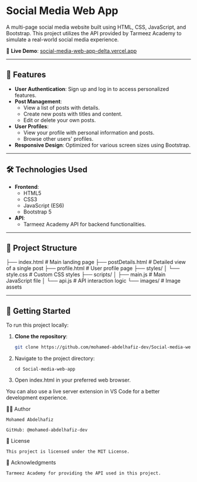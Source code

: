 # Social Media Web App

A multi-page social media website built using HTML, CSS, JavaScript, and Bootstrap. This project utilizes the API provided by Tarmeez Academy to simulate a real-world social media experience.

🔗 **Live Demo**: [social-media-web-app-delta.vercel.app](https://social-media-web-app-delta.vercel.app)

---

## 📌 Features

- **User Authentication**: Sign up and log in to access personalized features.
- **Post Management**:
  - View a list of posts with details.
  - Create new posts with titles and content.
  - Edit or delete your own posts.
- **User Profiles**:
  - View your profile with personal information and posts.
  - Browse other users' profiles.
- **Responsive Design**: Optimized for various screen sizes using Bootstrap.

---

## 🛠️ Technologies Used

- **Frontend**:
  - HTML5
  - CSS3
  - JavaScript (ES6)
  - Bootstrap 5
- **API**:
  - Tarmeez Academy API for backend functionalities.

---

## 📁 Project Structure

├── index.html # Main landing page ├── postDetails.html # Detailed view of a single post ├── profile.html # User profile page ├── styles/ │ └── style.css # Custom CSS styles ├── scripts/ │ ├── main.js # Main JavaScript file │ └── api.js # API interaction logic └── images/ # Image assets



---

## 🚀 Getting Started

To run this project locally:

1. **Clone the repository**:

   ```bash
   git clone https://github.com/mohamed-abdelhafiz-dev/Social-media-web-app.git
2. Navigate to the project directory:

       cd Social-media-web-app



3. Open index.html in your preferred web browser.

You can also use a live server extension in VS Code for a better development experience.

🧑‍💻 Author

    Mohamed Abdelhafiz
    
    GitHub: @mohamed-abdelhafiz-dev

📄 License

    This project is licensed under the MIT License.

🙏 Acknowledgments

    Tarmeez Academy for providing the API used in this project.

